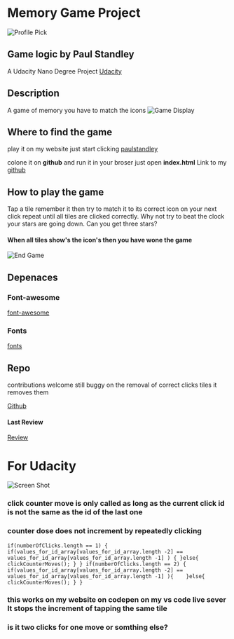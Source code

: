 # Memory Game Project
![Profile Pick](http://res.cloudinary.com/pieol2/image/upload/v1516543296/profile-small.png)
 
## Game logic by __Paul Standley__
A Udacity Nano Degree Project
[Udacity](https://eu.udacity.com/courses/all) 
## Description
A game of memory you have to match the icons
![Game Display](http://res.cloudinary.com/pieol2/image/upload/v1522766741/paulstandleyPro3-1.png)

## Where to find the game 

play it on my website just start clicking
[paulstandley](http://paulstandley.com)

colone it on __github__ and run it in your broser just open __index.html__ Link to my
[github](https://github.com/paulstandley/fend-Project-3)

## How to play the game  

Tap a tile remember it then try to match it to its correct icon on your next click repeat until all tiles are clicked correctly. Why not try to beat the clock your stars are going down. Can you get three stars?
#### When all tiles show's the icon's then you have wone the game
![End Game](http://res.cloudinary.com/pieol2/image/upload/v1522767216/paulstandleyPro3-2.png)
## Depenaces

### Font-awesome
[font-awesome](https://maxcdn.bootstrapcdn.com/font-awesome/4.6.1/css/font-awesome.min.css)
### Fonts
[fonts](https://fonts.googleapis.com/css?family=Coda)

## Repo

contributions welcome still buggy on the removal of correct clicks tiles it removes them  

[Github](https://github.com/paulstandley/fend-Project-3)
#### Last Review
[Review](https://review.udacity.com/#!/reviews/1131237) 

# For Udacity
![Screen Shot](http://res.cloudinary.com/pieol2/image/upload/v1522768041/review-udacity.png)
### click counter move is only called as long as the current click id is not the same as the id of the last one

### counter dose does not increment by repeatedly clicking

`if(numberOfClicks.length == 1) {
    if(values_for_id_array[values_for_id_array.length -2] == values_for_id_array[values_for_id_array.length -1] ) {
    }else{
        clickCounterMoves();
     }
}
if(numberOfClicks.length == 2) {
    if(values_for_id_array[values_for_id_array.length -2] == values_for_id_array[values_for_id_array.length -1] ){    }else{
        clickCounterMoves();
    }
}` 
            
### this works on my website on codepen on my vs code live sever It stops the increment of tapping the same tile 
### is it two clicks for one move or somthing else? 
